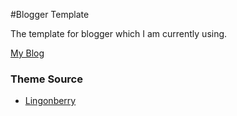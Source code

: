 #Blogger Template

The template for blogger which I am currently using.

[My Blog](https://blog.ccjeng.com)

### Theme Source
* [Lingonberry](http://www.mybloggerthemes.com/2014/09/lingonberry-responsive.html)
